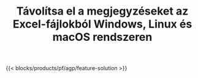 ﻿---
title: Távolítsa el a megjegyzéseket az Excel-fájlokból Windows, Linux és macOS rendszeren 
weight: 7730
url: /hu/annotation
description: Ingyenes alkalmazás és API-k az Excel XLS, XLSX és ODS megjegyzések és megjegyzések kezeléséhez
---
{{< blocks/products/pf/agp/feature-solution >}} 

